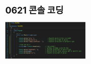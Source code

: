 # 0621 콘솔 코딩    
<img src = "https://github.com/hyojin-park24/Csharp-Review2021/blob/main/images/0621CODE.png" width="50%" height="50%">
